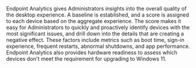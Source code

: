 Endpoint Analytics gives Administrators insights into the overall quality of the desktop experience. A baseline is established, and a score is assigned to each device based on the aggregate experience. The score makes it easy for Administrators to quickly and proactively identify devices with the most significant issues, and drill down into the details that are creating a negative effect. These factors include metrics such as boot time, sign-in experience, frequent restarts, abnormal shutdowns, and app performance. Endpoint Analytics also provides hardware readiness to assess which devices don't meet the requirement for upgrading to Windows 11.
